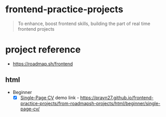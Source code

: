 # frontend-practice-projects

> To enhance, boost frontend skills, building the part of real time frontend projects

# project reference

- https://roadmap.sh/frontend

## html

- Beginner
  - [x] [Single-Page CV](https://roadmap.sh/projects/single-page-cv) demo link - https://pravn27.github.io/frontend-practice-projects/from-roadmapsh-projects/html/beginner/single-page-cv/
